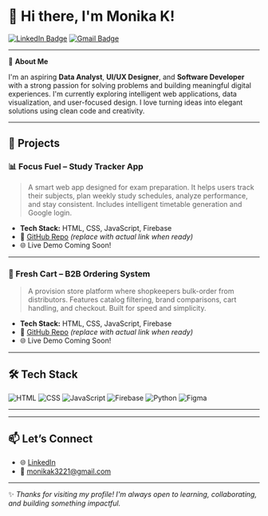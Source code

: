# 👋 Hi there, I'm Monika K!

[![LinkedIn Badge](https://img.shields.io/badge/-LinkedIn-blue?style=flat-square&logo=linkedin&logoColor=white&link=https://www.linkedin.com/in/monika-k-6a7643288/)](https://www.linkedin.com/in/monika-k-6a7643288/)
[![Gmail Badge](https://img.shields.io/badge/-monikak3221@gmail.com-c14438?style=flat-square&logo=Gmail&logoColor=white&link=mailto:monikak3221@gmail.com)](mailto:monikak3221@gmail.com)

---

🌱 **About Me**

I'm an aspiring **Data Analyst**, **UI/UX Designer**, and **Software Developer** with a strong passion for solving problems and building meaningful digital experiences. I'm currently exploring intelligent web applications, data visualization, and user-focused design. I love turning ideas into elegant solutions using clean code and creativity.

---

## 🚀 Projects

### 📊 Focus Fuel – Study Tracker App
> A smart web app designed for exam preparation. It helps users track their subjects, plan weekly study schedules, analyze performance, and stay consistent. Includes intelligent timetable generation and Google login.
- **Tech Stack:** HTML, CSS, JavaScript, Firebase
- 🔗 [GitHub Repo](https://github.com/Monikak/focus-fuel) *(replace with actual link when ready)*
- 🌐 Live Demo Coming Soon!

---

### 🛒 Fresh Cart – B2B Ordering System
> A provision store platform where shopkeepers bulk-order from distributors. Features catalog filtering, brand comparisons, cart handling, and checkout. Built for speed and simplicity.
- **Tech Stack:** HTML, CSS, JavaScript, Firebase
- 🔗 [GitHub Repo](https://github.com/Monikak/fresh-cart) *(replace with actual link when ready)*
- 🌐 Live Demo Coming Soon!

---

## 🛠️ Tech Stack

![HTML](https://img.shields.io/badge/HTML5-e34f26?style=for-the-badge&logo=html5&logoColor=white)
![CSS](https://img.shields.io/badge/CSS3-1572b6?style=for-the-badge&logo=css3&logoColor=white)
![JavaScript](https://img.shields.io/badge/JavaScript-f7df1e?style=for-the-badge&logo=javascript&logoColor=black)
![Firebase](https://img.shields.io/badge/Firebase-ffca28?style=for-the-badge&logo=firebase&logoColor=black)
![Python](https://img.shields.io/badge/Python-3776ab?style=for-the-badge&logo=python&logoColor=white)
![Figma](https://img.shields.io/badge/Figma-f24e1e?style=for-the-badge&logo=figma&logoColor=white)

---

---

## 📫 Let’s Connect

- 🌐 [LinkedIn](https://www.linkedin.com/in/monika-k-6a7643288/)
- 📧 [monikak3221@gmail.com](mailto:monikak3221@gmail.com)

---

✨ *Thanks for visiting my profile! I'm always open to learning, collaborating, and building something impactful.*
